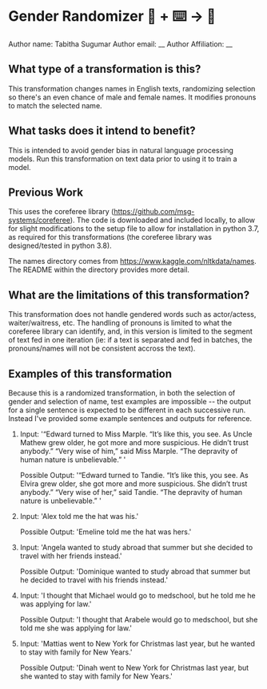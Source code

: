 # Gender Randomizer 🦎  + ⌨️ → 🐍

Author name: Tabitha Sugumar
Author email: __
Author Affiliation: __

## What type of a transformation is this?
This transformation changes names in English texts, randomizing selection so there's an even chance of male and female names. It modifies pronouns to match the selected name.

## What tasks does it intend to benefit?
This is intended to avoid gender bias in natural language processing models. Run this transformation on text data prior to using it to train a model.

## Previous Work
This uses the coreferee library (https://github.com/msg-systems/coreferee). The code is downloaded and included locally, to allow for slight modifications to the setup file to allow for installation in python 3.7, as required for this transformations (the coreferee library was designed/tested in python 3.8).

The names directory comes from https://www.kaggle.com/nltkdata/names. The README within the directory provides more detail.

## What are the limitations of this transformation?
This transformation does not handle gendered words such as actor/actess, waiter/waitress, etc. The handling of pronouns is limited to what the coreferee library can identify, and, in this version is limited to the segment of text fed in one iteration (ie: if a text is separated and fed in batches, the pronouns/names will not be consistent accross the text).

## Examples of this transformation

Because this is a randomized transformation, in both the selection of gender and selection of name, test examples are impossible -- the output for a single sentence is expected to be different in each successive run. Instead I've provided some example sentences and outputs for reference.

1) Input: '“Edward turned to Miss Marple. “It’s like this, you see. As Uncle Mathew grew older, he got more and more suspicious. He didn’t trust anybody.” “Very wise of him,” said Miss Marple. “The depravity of human nature is unbelievable.” '

   Possible Output: '“Edward turned to Tandie. “It’s like this, you see. As Elvira grew older, she got more and more suspicious. She didn’t trust anybody.” “Very wise of her,” said Tandie. “The depravity of human nature is unbelievable.” '

2) Input: 'Alex told me the hat was his.'

   Possible Output: 'Emeline told me the hat was hers.'

3) Input: 'Angela wanted to study abroad that summer but she decided to travel with her friends instead.'

   Possible Output: 'Dominique wanted to study abroad that summer but he decided to travel with his friends instead.'

4) Input: 'I thought that Michael would go to medschool, but he told me he was applying for law.'

   Possible Output: 'I thought that Arabele would go to medschool, but she told me she was applying for law.'

5) Input: 'Mattias went to New York for Christmas last year, but he wanted to stay with family for New Years.'

   Possible Output: 'Dinah went to New York for Christmas last year, but she wanted to stay with family for New Years.'


